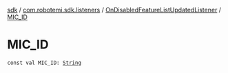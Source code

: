 [sdk](../../index.md) / [com.robotemi.sdk.listeners](../index.md) / [OnDisabledFeatureListUpdatedListener](index.md) / [MIC_ID](./-m-i-c_-i-d.md)

# MIC_ID

`const val MIC_ID: `[`String`](https://kotlinlang.org/api/latest/jvm/stdlib/kotlin/-string/index.html)